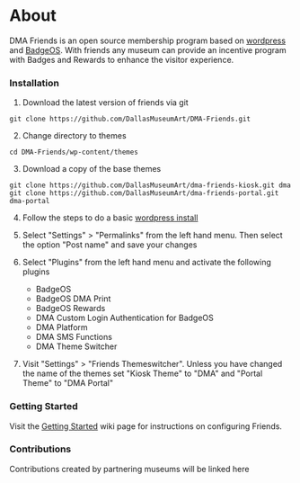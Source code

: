 About
===========

DMA Friends is an open source membership program based on [wordpress](http://wordpress.org) and 
[BadgeOS](http://badgeos.org/).  With friends any museum can provide an incentive program with
Badges and Rewards to enhance the visitor experience.

### Installation

1. Download the latest version of friends via git
```
git clone https://github.com/DallasMuseumArt/DMA-Friends.git
```

2. Change directory to themes
```
cd DMA-Friends/wp-content/themes
```

3. Download a copy of the base themes
```
git clone https://github.com/DallasMuseumArt/dma-friends-kiosk.git dma
git clone https://github.com/DallasMuseumArt/dma-friends-portal.git dma-portal
```

4. Follow the steps to do a basic [wordpress install](http://codex.wordpress.org/Installing_WordPress)

5. Select "Settings" > "Permalinks" from the left hand menu. Then select the option "Post name" and save your changes

6. Select "Plugins" from the left hand menu and activate the following plugins
    * BadgeOS
    * BadgeOS DMA Print
    * BadgeOS Rewards
    * DMA Custom Login Authentication for BadgeOS
    * DMA Platform
    * DMA SMS Functions
    * DMA Theme Switcher

7. Visit "Settings" > "Friends Themeswitcher".  Unless you have changed the name of the themes set "Kiosk Theme" to "DMA" and "Portal Theme" to "DMA Portal"

### Getting Started

Visit the [Getting Started](https://github.com/DallasMuseumArt/DMA-Friends/wiki/Getting-Started) wiki page for instructions on configuring Friends.

### Contributions

Contributions created by partnering museums will be linked here
